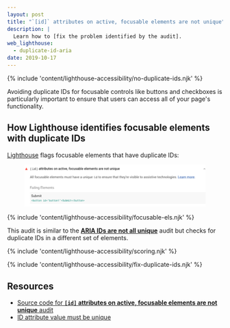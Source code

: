 ```yaml
---
layout: post
title: "`[id]` attributes on active, focusable elements are not unique"
description: |
  Learn how to [fix the problem identified by the audit].
web_lighthouse:
  - duplicate-id-aria
date: 2019-10-17
---
```


{% include 'content/lighthouse-accessibility/no-duplicate-ids.njk' %}

Avoiding duplicate IDs for focusable controls like buttons and checkboxes
is particularly important to ensure that users can access
all of your page's functionality.

## How Lighthouse identifies focusable elements with duplicate IDs

[Lighthouse](https://developers.google.com/web/tools/lighthouse/)
flags focusable elements that have duplicate IDs:

<figure class="w-figure">
  <img class="w-screenshot" src="duplicate-id-active.png"
    alt="Lighthouse audit showing focusable elements with duplicate IDs">
</figure>

{% include 'content/lighthouse-accessibility/focusable-els.njk' %}

This audit is similar to the
[**ARIA IDs are not all unique**](/duplicate-id-aria) audit
but checks for duplicate IDs in a different set of elements.

{% include 'content/lighthouse-accessibility/scoring.njk' %}

{% include 'content/lighthouse-accessibility/fix-duplicate-ids.njk' %}

## Resources
- <a href="https://github.com/GoogleChrome/lighthouse/blob/master/lighthouse-core/audits/accessibility/duplicate-id-active.js" rel="noopener">Source code for **`[id]` attributes on active, focusable elements are not unique** audit</a>
- <a href="https://dequeuniversity.com/rules/axe/3.3/duplicate-id-active" rel="noopener">ID attribute value must be unique</a>
